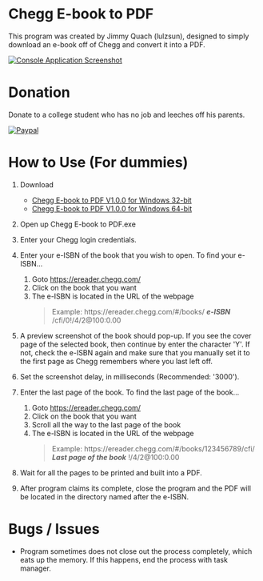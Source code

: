 # Chegg E-book to PDF
This program was created by Jimmy Quach (lulzsun), designed to simply download an e-book off of Chegg and convert it into a PDF.

[![Console Application Screenshot](http://i.imgur.com/IoUZt6K.png)](http://i.imgur.com/IoUZt6K.png)

# Donation
Donate to a college student who has no job and leeches off his parents.

[![Paypal](http://i.imgur.com/k53FXKP.gif)](https://www.paypal.me/jminquach)

# How to Use (For dummies)
1. Download
      * [Chegg E-book to PDF V1.0.0 for Windows 32-bit](https://mega.nz/#!UFBVFTbR!bEJvxqprOqc1i33ra9YRkDP01cCzvcAiOai2hdYClew)
      * [Chegg E-book to PDF V1.0.0 for Windows 64-bit](https://mega.nz/#!dE4hERrA!lmboUR538eI-aJsOPQGmOoO6bzB892XyolWXhDqAYrA)
      
2. Open up Chegg E-book to PDF.exe

3. Enter your Chegg login credentials.

4. Enter your e-ISBN of the book that you wish to open. To find your e-ISBN...
      1. Goto https://ereader.chegg.com/
      2. Click on the book that you want
      3. The e-ISBN is located in the URL of the webpage
          > Example: ht&#8203;tps://ereader.chegg.com/#/books/ ***e-ISBN*** /cfi/0!/4/2@100:0.00
          
5. A preview screenshot of the book should pop-up. If you see the cover page of the selected book, then continue by enter the character 'Y'. If not, check the e-ISBN again and make sure that you manually set it to the first page as Chegg remembers where you last left off.

6. Set the screenshot delay, in milliseconds (Recommended: '3000').

7. Enter the last page of the book. To find the last page of the book...
      1. Goto https://ereader.chegg.com/
      2. Click on the book that you want
      3. Scroll all the way to the last page of the book
      4. The e-ISBN is located in the URL of the webpage
          > Example: ht&#8203;tps://ereader.chegg.com/#/books/123456789/cfi/ ***Last page of the book*** !/4/2@100:0.00
          
8. Wait for all the pages to be printed and built into a PDF.

9. After program claims its complete, close the program and the PDF will be located in the directory named after the e-ISBN.

# Bugs / Issues
* Program sometimes does not close out the process completely, which eats up the memory. If this happens, end the process with task manager.
